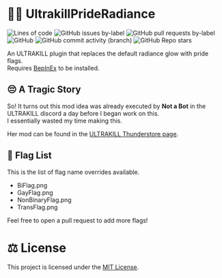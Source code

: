 # :rainbow_flag: UltrakillPrideRadiance
![Lines of code](https://img.shields.io/tokei/lines/github/aestheticalz/ultrakillprideradiance?label=Lines%20Of%20Code&style=flat-square)
![GitHub issues by-label](https://img.shields.io/github/issues/aestheticalz/ultrakillprideradiance/master?label=Issues&style=flat-square)
![GitHub pull requests by-label](https://img.shields.io/github/issues-pr/aestheticalz/ultrakillprideradiance/master?label=Pull%20Requests&style=flat-square)
![GitHub](https://img.shields.io/github/license/aestheticalz/ultrakillprideradiance?label=License&style=flat-square)
![GitHub commit activity (branch)](https://img.shields.io/github/commit-activity/m/aestheticalz/ultrakillprideradiance/master?label=Commit%20Activity&style=flat-square)
![GitHub Repo stars](https://img.shields.io/github/stars/aestheticalz/ultrakillprideradiance?label=Stargazers&style=flat-square)
  
An ULTRAKILL plugin that replaces the default radiance glow with pride flags.  
Requires [BepInEx](https://docs.bepinex.dev/articles/user_guide/installation/index.html) to be installed.

## :pensive: A Tragic Story
So! It turns out this mod idea was already executed by **Not a Bot** in the ULTRAKILL discord a day before I began work on this.  
I essentially wasted my time making this.

Her mod can be found in the [ULTRAKILL Thunderstore page](https://thunderstore.io/c/ultrakill/p/NotABot/RadiantPride/).

## :page_facing_up: Flag List
This is the list of flag name overrides available.

- BiFlag.png
- GayFlag.png
- NonBinaryFlag.png
- TransFlag.png

Feel free to open a pull request to add more flags!

# :balance_scale: License
This project is licensed under the [MIT License](LICENSE).
